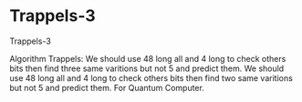 # Trappels-3
Trappels-3

Algorithm Trappels:
We should use 48 long all and 4 long to check others bits then find three same varitions but not 5 and predict them.
We should use 48 long all and 4 long to check others bits then find two same varitions but not 5 and predict them.
For Quantum Computer.
